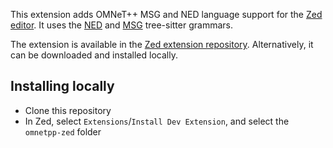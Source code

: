 This extension adds OMNeT++ MSG and NED language support for the [Zed editor](https://zed.dev/).
It uses the [NED](https://github.com/omnetpp/tree-sitter-ned) and [MSG](https://github.com/omnetpp/tree-sitter-msg) tree-sitter grammars.

The extension is available in the [Zed extension repository](https://zed.dev/extensions).
Alternatively, it can be downloaded and installed locally.

Installing locally
------------------

- Clone this repository
- In Zed, select `Extensions`/`Install Dev Extension`, and select the `omnetpp-zed` folder
